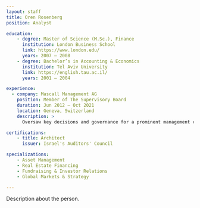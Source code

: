 ```yaml
---
layout: staff
title: Oren Rosenberg
position: Analyst

education:
    - degree: Master of Science (M.Sc.), Finance
      institution: London Business School
      link: https://www.london.edu/
      years: 2007 – 2008
    - degree: Bachelor’s in Accounting & Economics
      institution: Tel Aviv University
      link: https://english.tau.ac.il/
      years: 2001 – 2004

experience:
  - company: Mascall Management AG
    position: Member of The Supervisory Board
    duration: Jun 2012 – Oct 2021
    location: Geneva, Switzerland
    description: >
      Oversaw key decisions and governance for a prominent management company, maximizing value for stakeholders over a 9-year tenure.

certifications:
    - title: Architect
      issuer: Israel's Auditors' Council

specializations:
    - Asset Management
    - Real Estate Financing
    - Fundraising & Investor Relations
    - Global Markets & Strategy

---
```




Description about the person.